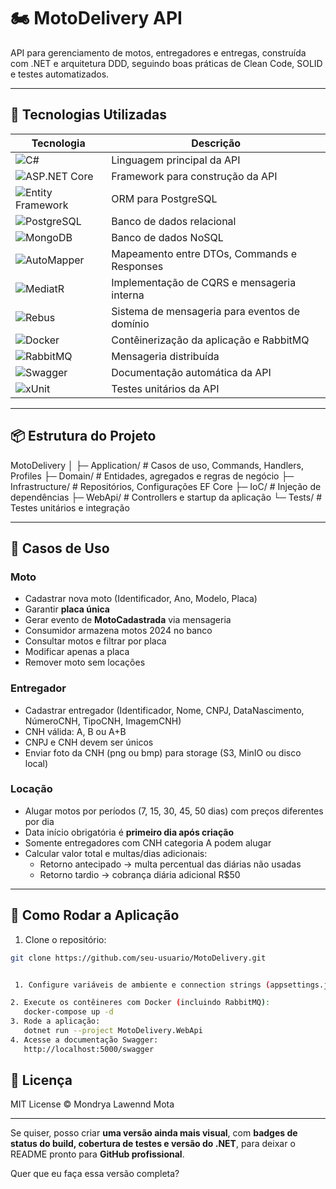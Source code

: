 # 🏍️ MotoDelivery API

API para gerenciamento de motos, entregadores e entregas, construída com .NET e arquitetura DDD, seguindo boas práticas de Clean Code, SOLID e testes automatizados.

---

## 🚀 Tecnologias Utilizadas

| Tecnologia | Descrição |
|------------|-----------|
| ![C#](https://img.shields.io/badge/C%23-239120?style=flat&logo=c-sharp&logoColor=white) | Linguagem principal da API |
| ![ASP.NET Core](https://img.shields.io/badge/ASP.NET_Core-512BD4?style=flat&logo=dotnet&logoColor=white) | Framework para construção da API |
| ![Entity Framework](https://img.shields.io/badge/Entity_Framework-512BD4?style=flat&logo=dotnet&logoColor=white) | ORM para PostgreSQL |
| ![PostgreSQL](https://img.shields.io/badge/PostgreSQL-336791?style=flat&logo=postgresql&logoColor=white) | Banco de dados relacional |
| ![MongoDB](https://img.shields.io/badge/MongoDB-47A248?style=flat&logo=mongodb&logoColor=white) | Banco de dados NoSQL |
| ![AutoMapper](https://img.shields.io/badge/AutoMapper-007ACC?style=flat) | Mapeamento entre DTOs, Commands e Responses |
| ![MediatR](https://img.shields.io/badge/MediatR-FF9900?style=flat) | Implementação de CQRS e mensageria interna |
| ![Rebus](https://img.shields.io/badge/Rebus-FF6600?style=flat) | Sistema de mensageria para eventos de domínio |
| ![Docker](https://img.shields.io/badge/Docker-2496ED?style=flat&logo=docker&logoColor=white) | Contêinerização da aplicação e RabbitMQ |
| ![RabbitMQ](https://img.shields.io/badge/RabbitMQ-FF6600?style=flat&logo=rabbitmq&logoColor=white) | Mensageria distribuída |
| ![Swagger](https://img.shields.io/badge/Swagger-85EA2D?style=flat&logo=swagger&logoColor=white) | Documentação automática da API |
| ![xUnit](https://img.shields.io/badge/xUnit-FA7199?style=flat&logo=xunit&logoColor=white) | Testes unitários da API |

---

## 📦 Estrutura do Projeto

MotoDelivery
│
├─ Application/ # Casos de uso, Commands, Handlers, Profiles
├─ Domain/ # Entidades, agregados e regras de negócio
├─ Infrastructure/ # Repositórios, Configurações EF Core
├─ IoC/ # Injeção de dependências
├─ WebApi/ # Controllers e startup da aplicação
└─ Tests/ # Testes unitários e integração


---

## 📄 Casos de Uso

### Moto
- Cadastrar nova moto (Identificador, Ano, Modelo, Placa)  
- Garantir **placa única**  
- Gerar evento de **MotoCadastrada** via mensageria  
- Consumidor armazena motos 2024 no banco  
- Consultar motos e filtrar por placa  
- Modificar apenas a placa  
- Remover moto sem locações  

### Entregador
- Cadastrar entregador (Identificador, Nome, CNPJ, DataNascimento, NúmeroCNH, TipoCNH, ImagemCNH)  
- CNH válida: A, B ou A+B  
- CNPJ e CNH devem ser únicos  
- Enviar foto da CNH (png ou bmp) para storage (S3, MinIO ou disco local)  

### Locação
- Alugar motos por períodos (7, 15, 30, 45, 50 dias) com preços diferentes por dia  
- Data início obrigatória é **primeiro dia após criação**  
- Somente entregadores com CNH categoria A podem alugar  
- Calcular valor total e multas/dias adicionais:
  - Retorno antecipado → multa percentual das diárias não usadas  
  - Retorno tardio → cobrança diária adicional R$50  

---

## 📝 Como Rodar a Aplicação

1. Clone o repositório:

```bash
git clone https://github.com/seu-usuario/MotoDelivery.git


 1. Configure variáveis de ambiente e connection strings (appsettings.json) para PostgreSQL e MongoDB.

2. Execute os contêineres com Docker (incluindo RabbitMQ):
   docker-compose up -d
3. Rode a aplicação:
   dotnet run --project MotoDelivery.WebApi
4. Acesse a documentação Swagger:
   http://localhost:5000/swagger
```

## 📄 Licença

MIT License © Mondrya Lawennd Mota

---

Se quiser, posso criar **uma versão ainda mais visual**, com **badges de status do build, cobertura de testes e versão do .NET**, para deixar o README pronto para **GitHub profissional**.  

Quer que eu faça essa versão completa?
